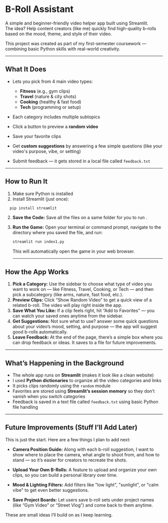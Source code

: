  #  B-Roll Assistant

A simple and beginner-friendly video helper app built using Streamlit.  
The idea? Help content creators (like me) quickly find high-quality b-rolls based on the mood, theme, and style of their video.

This project was created as part of my first-semester coursework — combining basic Python skills with real-world creativity.

---

##  What It Does

- Lets you pick from 4 main video types:
  - **Fitness** (e.g., gym clips)
  - **Travel** (nature & city shots)
  - **Cooking** (healthy & fast food)
  - **Tech** (programming or setup)
  
- Each category includes multiple subtopics
- Click a button to preview a **random video**
- Save your favorite clips
- Get **custom suggestions** by answering a few simple questions (like your video's purpose, vibe, or setting)
- Submit feedback — it gets stored in a local file called `feedback.txt`

---

##  How to Run It

1. Make sure Python is installed  
2. Install Streamlit (just once):

```bash
  pip install streamlit
  ```

2.  **Save the Code:** Save all the files on a same folder for you to run  .

3.  **Run the Game:** Open your terminal or command prompt, navigate to the directory where you saved the file, and run:
    ```bash
    streamlit run index1.py
    ```

    This will automatically open the game in your web browser.

    ---

##  How the App Works

1. **Pick a Category:** Use the sidebar to choose what type of video you want to  work on — like Fitness, Travel, Cooking, or Tech — and then pick a subcategory (like arms, nature, fast food, etc.).
2. **Preview Clips:** Click “Show Random Video” to get a quick view of a related b-roll. The video will play right inside the app.
3. **Save What You Like:** If a clip feels right, hit “Add to Favorites” — you can watch your saved ones anytime from the sidebar.
4. **Get Suggestions:** Not sure what to use? answer some  quick questions about your video’s mood, setting, and purpose — the app will suggest good b-rolls automatically.
5. **Leave Feedback:** At the end of the page, there’s a simple box where you can drop feedback or ideas. It saves to a file for future improvements.

---

##  What’s Happening in the Background

- The whole app runs on **Streamlit** (makes it look like a clean website)
- I used **Python dictionaries** to organize all the video categories and links
- It picks clips randomly using the `random` module
- Favorites are stored using **Streamlit’s session memory** so they don’t vanish when you switch categories
- Feedback is saved in a text file called `feedback.txt` using basic Python file handling

---

## Future Improvements (Stuff I’ll Add Later)

This is just the start. Here are a few things I plan to add next:

- **Camera Position Guide:** Along with each b-roll suggestion, I want to show where to place the camera, what angle to shoot from, and how to stand — so it’s easier for creators to recreate the shots.

- **Upload Your Own B-Rolls:** A feature to upload and organize your own clips, so you can build a personal library over time.

- **Mood & Lighting Filters:** Add filters like "low light", "sunlight", or "calm vibe" to get even better suggestions.

- **Save Project Boards:** Let users save b-roll sets under project names (like “Gym Video” or “Street Vlog”) and come back to them anytime.

These are small ideas I’ll build on as I keep learning.
